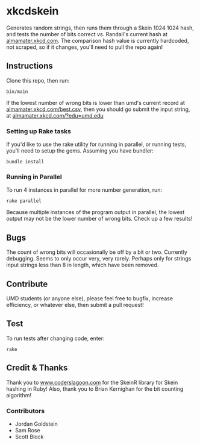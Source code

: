 # xkcdskein
Generates random strings, then runs them through a Skein 1024 1024 hash, and tests the number of bits correct vs. Randall's current hash at [almamater.xkcd.com](http://almamater.xkcd.com). The comparison hash value is currently hardcoded, not scraped, so if it changes, you'll need to pull the repo again!

## Instructions
Clone this repo, then run:

```
bin/main
```

If the lowest number of wrong bits is lower than umd's current record at [almamater.xkcd.com/best.csv](http://almamater.xkcd.com/best.csv), then you should go submit the input string, at [almamater.xkcd.com/?edu=umd.edu](http://almamater.xkcd.com/?edu=umd.edu)

### Setting up Rake tasks
If you'd like to use the rake utility for running in parallel, or running tests, you'll need to setup the gems. Assuming you have bundler:

```
bundle install
```

### Running in Parallel
To run 4 instances in parallel for more number generation, run:

```
rake parallel
```

Because multiple instances of the program output in parallel, the lowest output may not be the lower number of wrong bits. Check up a few results!

## Bugs
The count of wrong bits will occasionally be off by a bit or two. Currently debugging. Seems to only occur very, very rarely. Perhaps only for strings input strings less than 8 in length, which have been removed.

## Contribute
UMD students (or anyone else), please feel free to bugfix, increase efficiency, or whatever else, then submit a pull request!

## Test
To run tests after changing code, enter:

```
rake
```

## Credit & Thanks
Thank you to www.coderslagoon.com for the SkeinR library for Skein hashing in Ruby!
Also, thank you to Brian Kernighan for the bit counting algorithm!

### Contributors
* Jordan Goldstein
* Sam Rose
* Scott Block
